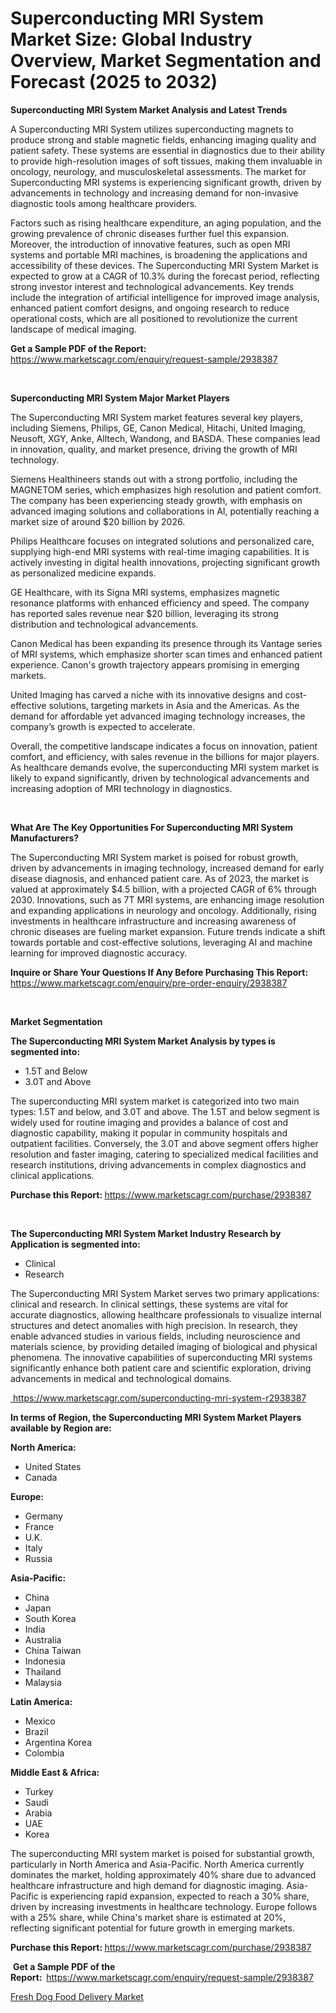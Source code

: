 <p><h1>Superconducting MRI System Market Size: Global Industry Overview, Market Segmentation and Forecast (2025 to 2032)</h1></p><p><strong>Superconducting MRI System Market Analysis and Latest Trends</strong></p>
<p><p>A Superconducting MRI System utilizes superconducting magnets to produce strong and stable magnetic fields, enhancing imaging quality and patient safety. These systems are essential in diagnostics due to their ability to provide high-resolution images of soft tissues, making them invaluable in oncology, neurology, and musculoskeletal assessments. The market for Superconducting MRI systems is experiencing significant growth, driven by advancements in technology and increasing demand for non-invasive diagnostic tools among healthcare providers. </p><p>Factors such as rising healthcare expenditure, an aging population, and the growing prevalence of chronic diseases further fuel this expansion. Moreover, the introduction of innovative features, such as open MRI systems and portable MRI machines, is broadening the applications and accessibility of these devices. The Superconducting MRI System Market is expected to grow at a CAGR of 10.3% during the forecast period, reflecting strong investor interest and technological advancements. Key trends include the integration of artificial intelligence for improved image analysis, enhanced patient comfort designs, and ongoing research to reduce operational costs, which are all positioned to revolutionize the current landscape of medical imaging.</p></p>
<p><strong>Get a Sample PDF of the Report:&nbsp;</strong> <a href="https://www.marketscagr.com/enquiry/request-sample/2938387?utm_campaign=2946&utm_medium=2&utm_source=Github&utm_content=ia&utm_term=15032025&utm_id=superconducting-mri-system">https://www.marketscagr.com/enquiry/request-sample/2938387</a></p>
<p>&nbsp;</p>
<p><strong>Superconducting MRI System Major Market Players</strong></p>
<p><p>The Superconducting MRI System market features several key players, including Siemens, Philips, GE, Canon Medical, Hitachi, United Imaging, Neusoft, XGY, Anke, Alltech, Wandong, and BASDA. These companies lead in innovation, quality, and market presence, driving the growth of MRI technology.</p><p>Siemens Healthineers stands out with a strong portfolio, including the MAGNETOM series, which emphasizes high resolution and patient comfort. The company has been experiencing steady growth, with emphasis on advanced imaging solutions and collaborations in AI, potentially reaching a market size of around $20 billion by 2026.</p><p>Philips Healthcare focuses on integrated solutions and personalized care, supplying high-end MRI systems with real-time imaging capabilities. It is actively investing in digital health innovations, projecting significant growth as personalized medicine expands.</p><p>GE Healthcare, with its Signa MRI systems, emphasizes magnetic resonance platforms with enhanced efficiency and speed. The company has reported sales revenue near $20 billion, leveraging its strong distribution and technological advancements.</p><p>Canon Medical has been expanding its presence through its Vantage series of MRI systems, which emphasize shorter scan times and enhanced patient experience. Canon's growth trajectory appears promising in emerging markets.</p><p>United Imaging has carved a niche with its innovative designs and cost-effective solutions, targeting markets in Asia and the Americas. As the demand for affordable yet advanced imaging technology increases, the company’s growth is expected to accelerate.</p><p>Overall, the competitive landscape indicates a focus on innovation, patient comfort, and efficiency, with sales revenue in the billions for major players. As healthcare demands evolve, the superconducting MRI system market is likely to expand significantly, driven by technological advancements and increasing adoption of MRI technology in diagnostics.</p></p>
<p>&nbsp;</p>
<p><strong>What Are The Key Opportunities For Superconducting MRI System Manufacturers?</strong></p>
<p><p>The Superconducting MRI System market is poised for robust growth, driven by advancements in imaging technology, increased demand for early disease diagnosis, and enhanced patient care. As of 2023, the market is valued at approximately $4.5 billion, with a projected CAGR of 6% through 2030. Innovations, such as 7T MRI systems, are enhancing image resolution and expanding applications in neurology and oncology. Additionally, rising investments in healthcare infrastructure and increasing awareness of chronic diseases are fueling market expansion. Future trends indicate a shift towards portable and cost-effective solutions, leveraging AI and machine learning for improved diagnostic accuracy.</p></p>
<p><strong>Inquire or Share Your Questions If Any Before Purchasing This Report:</strong> <a href="https://www.marketscagr.com/enquiry/pre-order-enquiry/2938387?utm_campaign=2946&utm_medium=2&utm_source=Github&utm_content=ia&utm_term=15032025&utm_id=superconducting-mri-system">https://www.marketscagr.com/enquiry/pre-order-enquiry/2938387</a></p>
<p>&nbsp;</p>
<p><strong>Market Segmentation</strong></p>
<p><strong>The Superconducting MRI System Market Analysis by types is segmented into:</strong></p>
<p><ul><li>1.5T and Below</li><li>3.0T and Above</li></ul></p>
<p><p>The superconducting MRI system market is categorized into two main types: 1.5T and below, and 3.0T and above. The 1.5T and below segment is widely used for routine imaging and provides a balance of cost and diagnostic capability, making it popular in community hospitals and outpatient facilities. Conversely, the 3.0T and above segment offers higher resolution and faster imaging, catering to specialized medical facilities and research institutions, driving advancements in complex diagnostics and clinical applications.</p></p>
<p><strong>Purchase this Report:&nbsp;</strong><a href="https://www.marketscagr.com/purchase/2938387?utm_campaign=2946&utm_medium=2&utm_source=Github&utm_content=ia&utm_term=15032025&utm_id=superconducting-mri-system">https://www.marketscagr.com/purchase/2938387</a></p>
<p>&nbsp;</p>
<p><strong>The Superconducting MRI System Market Industry Research by Application is segmented into:</strong></p>
<p><ul><li>Clinical</li><li>Research</li></ul></p>
<p><p>The Superconducting MRI System Market serves two primary applications: clinical and research. In clinical settings, these systems are vital for accurate diagnostics, allowing healthcare professionals to visualize internal structures and detect anomalies with high precision. In research, they enable advanced studies in various fields, including neuroscience and materials science, by providing detailed imaging of biological and physical phenomena. The innovative capabilities of superconducting MRI systems significantly enhance both patient care and scientific exploration, driving advancements in medical and technological domains.</p></p>
<p><a href="https://www.marketscagr.com/superconducting-mri-system-r2938387?utm_campaign=2946&utm_medium=2&utm_source=Github&utm_content=ia&utm_term=15032025&utm_id=superconducting-mri-system">&nbsp;https://www.marketscagr.com/superconducting-mri-system-r2938387</a></p>
<p><strong>In terms of Region, the Superconducting MRI System Market Players available by Region are:</strong></p>
<p>
    <p> <strong> North America: </strong>
        <ul>
            <li>United States</li>
            <li>Canada</li>
        </ul>
        </p> 
    <p> <strong> Europe: </strong>
        <ul>
            <li>Germany</li>
            <li>France</li>
            <li>U.K.</li>
            <li>Italy</li>
            <li>Russia</li>
        </ul>
        </p> 
    <p> <strong> Asia-Pacific: </strong>
        <ul>
            <li>China</li>
            <li>Japan</li>
            <li>South Korea</li>
            <li>India</li>
            <li>Australia</li>
            <li>China Taiwan</li>
            <li>Indonesia</li>
            <li>Thailand</li>
            <li>Malaysia</li>
        </ul>
        </p> 
    <p> <strong> Latin America: </strong>
        <ul>
            <li>Mexico</li>
            <li>Brazil</li>
            <li>Argentina Korea</li>
            <li>Colombia</li>
        </ul>
        </p> 
    <p> <strong> Middle East & Africa: </strong>
        <ul>
            <li>Turkey</li>
            <li>Saudi</li>
            <li>Arabia</li>
            <li>UAE</li>
            <li>Korea</li>
        </ul>
    </p>
    </p>
<p><p>The superconducting MRI system market is poised for substantial growth, particularly in North America and Asia-Pacific. North America currently dominates the market, holding approximately 40% share due to advanced healthcare infrastructure and high demand for diagnostic imaging. Asia-Pacific is experiencing rapid expansion, expected to reach a 30% share, driven by increasing investments in healthcare technology. Europe follows with a 25% share, while China's market share is estimated at 20%, reflecting significant potential for future growth in emerging markets.</p></p>
<p><strong>Purchase this Report: </strong><a href="https://www.marketscagr.com/purchase/2938387?utm_campaign=2946&utm_medium=2&utm_source=Github&utm_content=ia&utm_term=15032025&utm_id=superconducting-mri-system">https://www.marketscagr.com/purchase/2938387</a></p>
<p>&nbsp;<strong>Get a Sample PDF of the Report:&nbsp;&nbsp;</strong><a href="https://www.marketscagr.com/enquiry/request-sample/2938387?utm_campaign=2946&utm_medium=2&utm_source=Github&utm_content=ia&utm_term=15032025&utm_id=superconducting-mri-system">https://www.marketscagr.com/enquiry/request-sample/2938387</a></p>
<p><strong></strong></p>
<p><p><a href="https://github.com/klaassenmackenzie6/Market-Research-Report-List-1/blob/main/fresh-dog-food-delivery-market.md?utm_campaign=2946&utm_medium=2&utm_source=Github&utm_content=ia&utm_term=15032025&utm_id=superconducting-mri-system">Fresh Dog Food Delivery Market</a></p></p>